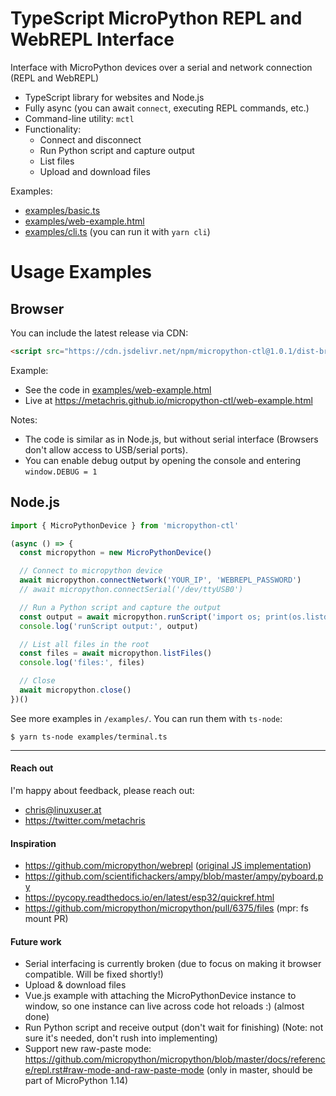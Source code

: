 # TypeScript MicroPython REPL and WebREPL Interface

Interface with MicroPython devices over a serial and network connection (REPL and WebREPL)

* TypeScript library for websites and Node.js
* Fully async (you can await `connect`,  executing REPL commands, etc.)
* Command-line utility: `mctl`
* Functionality:
  * Connect and disconnect
  * Run Python script and capture output
  * List files
  * Upload and download files

Examples:

* [examples/basic.ts](https://github.com/metachris/micropython-ctl/blob/master/examples/basic.ts)
* [examples/web-example.html](https://github.com/metachris/micropython-ctl/blob/master/examples/web-example.html)
* [examples/cli.ts](https://github.com/metachris/micropython-ctl/blob/master/examples/cli.ts) (you can run it with `yarn cli`)


# Usage Examples

## Browser

You can include the latest release via CDN:

```html
<script src="https://cdn.jsdelivr.net/npm/micropython-ctl@1.0.1/dist-browser/main.js"></script>
```

Example:

* See the code in [examples/web-example.html](https://github.com/metachris/micropython-ctl/blob/master/examples/web-example.html)
* Live at https://metachris.github.io/micropython-ctl/web-example.html

Notes:

* The code is similar as in Node.js, but without serial interface (Browsers don't allow access to USB/serial ports).
* You can enable debug output by opening the console and entering `window.DEBUG = 1`


## Node.js

```js
import { MicroPythonDevice } from 'micropython-ctl'

(async () => {
  const micropython = new MicroPythonDevice()

  // Connect to micropython device
  await micropython.connectNetwork('YOUR_IP', 'WEBREPL_PASSWORD')
  // await micropython.connectSerial('/dev/ttyUSB0')

  // Run a Python script and capture the output
  const output = await micropython.runScript('import os; print(os.listdir())')
  console.log('runScript output:', output)

  // List all files in the root
  const files = await micropython.listFiles()
  console.log('files:', files)

  // Close
  await micropython.close()
})()
```

See more examples in `/examples/`. You can run them with `ts-node`:

```shell
$ yarn ts-node examples/terminal.ts
```

---

#### Reach out

I'm happy about feedback, please reach out:

* chris@linuxuser.at
* https://twitter.com/metachris


#### Inspiration

* https://github.com/micropython/webrepl ([original JS implementation](https://github.com/micropython/webrepl/blob/master/webrepl.html))
* https://github.com/scientifichackers/ampy/blob/master/ampy/pyboard.py
* https://pycopy.readthedocs.io/en/latest/esp32/quickref.html
* https://github.com/micropython/micropython/pull/6375/files (mpr: fs mount PR)


#### Future work

* Serial interfacing is currently broken (due to focus on making it browser compatible. Will be fixed shortly!)
* Upload & download files
* Vue.js example with attaching the MicroPythonDevice instance to window, so one instance can live across code hot reloads :) (almost done)
* Run Python script and receive output (don't wait for finishing) (Note: not sure it's needed, don't rush into implementing)
* Support new raw-paste mode: https://github.com/micropython/micropython/blob/master/docs/reference/repl.rst#raw-mode-and-raw-paste-mode (only in master, should be part of MicroPython 1.14)
